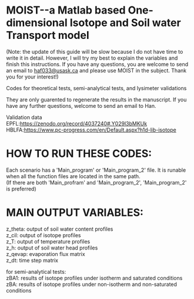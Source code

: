 # MOIST--a Matlab based One-dimensional Isotope and Soil water Transport model
(Note: the update of this guide will be slow because I do not have time to write it in detail. However, I will try my best to explain the variables and finish this instructions. If you have any questions, you are welcome to send an email to haf033@usask.ca and please use MOIST in the subject. Thank you for your interest!)


Codes for theoretical tests, semi-analytical tests, and lysimeter validations<br>

They are only guarented to regenerate the results in the manuscript. If you have any further questions, welcome to send an email to Han.

Validation data<br>
EPFL:https://zenodo.org/record/4037240#.Y029l3bMKUk<br>
HBLFA:https://www.pc-progress.com/en/Default.aspx?h1d-lib-isotope


# HOW TO RUN THESE CODES:
Each scenario has a 'Main_program' or 'Main_program_2' file. It is runable when all the function files are located in the same path.<br>
(If there are both 'Main_profram' and 'Main_program_2', 'Main_program_2' is preferred)

# MAIN OUTPUT VARIABLES:<br>
z_theta: output of soil water content profiles<br>
z_cil: output of isotope profiles<br>
z_T: output of temperature profiles<br>
z_h: output of soil water head profiles<br>
z_qevap: evaporation flux matrix<br>
z_dt: time step matrix<br>



for semi-analytical tests:<br>
zBA1: results of isotope profiles under isotherm and saturated conditions<br>
zBA: results of isotope profiles under non-isotherm and non-saturated conditions<br>


